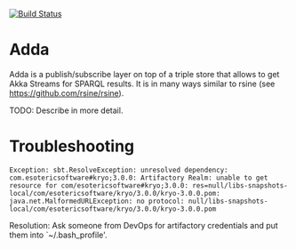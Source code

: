 [![Build Status](https://magnum.travis-ci.com/iHealthTechnologies/adda.svg?token=CJFut42zn19H1aBG2n3Q)](https://magnum.travis-ci.com/iHealthTechnologies/adda)

# Adda
Adda is a publish/subscribe layer on top of a triple store that allows to get Akka Streams for SPARQL results. It is in many ways similar to rsine (see https://github.com/rsine/rsine).

TODO: Describe in more detail.

# Troubleshooting

```
Exception: sbt.ResolveException: unresolved dependency: com.esotericsoftware#kryo;3.0.0: Artifactory Realm: unable to get resource for com/esotericsoftware#kryo;3.0.0: res=null/libs-snapshots-local/com/esotericsoftware/kryo/3.0.0/kryo-3.0.0.pom: java.net.MalformedURLException: no protocol: null/libs-snapshots-local/com/esotericsoftware/kryo/3.0.0/kryo-3.0.0.pom
```

Resolution: Ask someone from DevOps for artifactory credentials and put them into `~/.bash_profile'.
